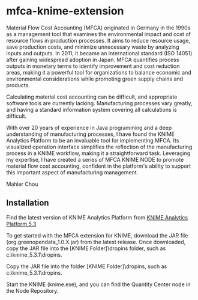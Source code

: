 # mfca-knime-extension
Material Flow Cost Accounting (MFCA) originated in Germany in the 1990s as a management tool that examines the environmental impact and cost of resource flows in production processes. It aims to reduce resource usage, save production costs, and minimize unnecessary waste by analyzing inputs and outputs. In 2011, it became an international standard (ISO 14051) after gaining widespread adoption in Japan. MFCA quantifies process outputs in monetary terms to identify improvement and cost reduction areas, making it a powerful tool for organizations to balance economic and environmental considerations while promoting green supply chains and products.

Calculating material cost accounting can be difficult, and appropriate software tools are currently lacking. Manufacturing processes vary greatly, and having a standard information system covering all calculations is difficult.

With over 20 years of experience in Java programming and a deep understanding of manufacturing processes, I have found the KNIME Analytics Platform to be an invaluable tool for implementing MFCA. Its visualized operation interface simplifies the reflection of the manufacturing process in a KNIME workflow, making it a straightforward task. Leveraging my expertise, I have created a series of MFCA KNIME NODE to promote material flow cost accounting, confident in the platform's ability to support this important aspect of manufacturing management.

Mahler Chou

## Installation

Find the latest version of KNIME Analytics Platform from [KNIME Analytics Platform 5.3](https://www.knime.com/downloads)

To get started with the MFCA extension for KNIME, download the JAR file (org.greenopendata_1.0.X.jar) from the latest release. Once downloaded, copy the JAR file into the [KNIME Folder]\dropins folder, such as c:\knime_5.3.1\dropins.

Copy the JAR file into the folder [KNIME Folder]\dropins, such as c:\knime_5.3.1\dropins.

Start the KNIME (knime.exe), and you can find the Quantity Center node in the Node Repository. 

